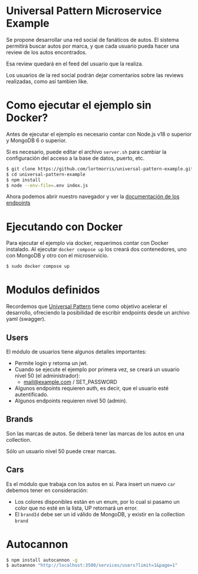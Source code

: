 # Universal Pattern Microservice Example

Se propone desarrollar una red social de fanáticos de autos.
El sistema permitirá buscar autos por marca, y que cada usuario pueda hacer una review de los autos encontrados.

Esa review quedará en el feed del usuario que la realiza.

Los usuarios de la red social podrán dejar comentarios sobre las reviews realizadas, como así tambien like.

# Como ejecutar el ejemplo sin Docker?

Antes de ejecutar el ejemplo es necesario contar con Node.js v18 o superior y MongoDB 6 o superior.

Si es necesario, puede editar el archivo `server.sh` para cambiar la configuración del acceso a la base de datos, puerto, etc.

```bash
$ git clone https://github.com/lortmorris/universal-pattern-example.git
$ cd universal-pattern-example
$ npm install
$ node --env-file=.env index.js
```

Ahora podemos abrir nuestro navegador y ver la [documentación de los endpoints](http://localhost:3500/services/docs)


# Ejecutando con Docker
Para ejecutar el ejemplo via docker, requerimos contar con Docker instalado.
Al ejecutar `docker compose up` los creará dos contenedores, uno con MongoDB y otro con el microservicio.

```bash
$ sudo docker compose up
```


# Modulos definidos

Recordemos que [Universal Pattern](https://www.npmjs.com/package/universal-pattern) tiene como objetivo acelerar el desarrollo, ofreciendo la posibilidad de escribir endpoints desde un archivo yaml (swagger).


## Users
El módulo de usuarios tiene algunos detalles importantes:
- Permite login y retorna un jwt.
- Cuando se ejecute el ejemplo por primera vez, se creará un usuario nivel 50 (el administrador):
  - mail@example.com / SET_PASSWORD
- Algunos endpoints requieren auth, es decir, que el usuario esté autentificado.
- Algunos endpoints requieren nivel 50 (admin).


## Brands
Son las marcas de autos.
Se deberá tener las marcas de los autos en una collection.

Sólo un usuario nivel 50 puede crear marcas.

## Cars
Es el módulo que trabaja con los autos en si.
Para insert un nuevo `car` debemos tener en consideración:

- Los colores disponibles están en un enum, por lo cual si pasamo un color que no esté en la lista, UP retornará un error.
- El `brandId` debe ser un id válido de MongoDB, y existir en la collection `brand`

# Autocannon
```bash
$ npm install autocannon -g
$ autoannon "http://localhost:3500/services/users?limit=1&page=1"
```
